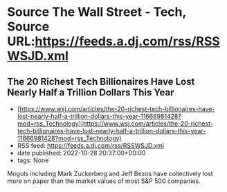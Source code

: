 # Source The Wall Street - Tech, Source URL:https://feeds.a.dj.com/rss/RSSWSJD.xml

## The 20 Richest Tech Billionaires Have Lost Nearly Half a Trillion Dollars This Year
 - [https://www.wsj.com/articles/the-20-richest-tech-billionaires-have-lost-nearly-half-a-trillion-dollars-this-year-11666981428?mod=rss_Technology](https://www.wsj.com/articles/the-20-richest-tech-billionaires-have-lost-nearly-half-a-trillion-dollars-this-year-11666981428?mod=rss_Technology)
 - RSS feed: https://feeds.a.dj.com/rss/RSSWSJD.xml
 - date published: 2022-10-28 20:37:00+00:00
 - tags: None

Moguls including Mark Zuckerberg and Jeff Bezos have collectively lost more on paper than the market values of most S&amp;P 500 companies.
